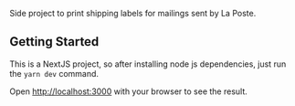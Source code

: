 Side project to print shipping labels for mailings sent by La Poste.

## Getting Started

This is a NextJS project, so after installing node js dependencies, just run the `yarn dev` command.

Open [http://localhost:3000](http://localhost:3000) with your browser to see the result.
